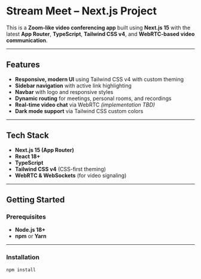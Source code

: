 # Stream Meet – Next.js Project

This is a **Zoom-like video conferencing app** built using **Next.js 15** with the latest **App Router**, **TypeScript**, **Tailwind CSS v4**, and **WebRTC-based video communication**.

---

##  Features

-  **Responsive, modern UI** using Tailwind CSS v4 with custom theming  
-  **Sidebar navigation** with active link highlighting  
-  **Navbar** with logo and responsive styles  
-  **Dynamic routing** for meetings, personal rooms, and recordings  
-  **Real-time video chat** via WebRTC *(implementation TBD)*  
-  **Dark mode support** via Tailwind CSS custom colors  

---

##  Tech Stack

- **Next.js 15 (App Router)**  
- **React 18+**  
- **TypeScript**  
- **Tailwind CSS v4** (CSS-first theming)  
- **WebRTC & WebSockets** (for video signaling)

---

##  Getting Started

### Prerequisites
- **Node.js 18+**
- **npm** or **Yarn**

---

### Installation

```bash
npm install
